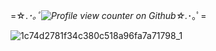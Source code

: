 
  =☆.*･｡ﾟ![Profile view counter on Github](https://komarev.com/ghpvc/?username=Angel-0fDarkness)☆.*･｡ﾟ=

![1c74d2781f34c380c518a96fa7a71798_1](https://github.com/user-attachments/assets/c0238b5c-85aa-4f64-999f-74c14a6a1688)

